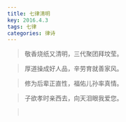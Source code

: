 ```yaml
---
title: 七律清明
key: 2016.4.3
tags: 七律
categories: 律诗
---
```


<blockquote class="blockquote-center">敬香烧纸又清明，三代聚团拜坟莹。
</blockquote>
<blockquote class="blockquote-center">厚道操成好人品，辛劳育就善家风。
</blockquote>
<blockquote class="blockquote-center">修为后辈正直性，福佑儿孙率真情。
</blockquote>
<blockquote class="blockquote-center">子欲孝时亲西去，向天泪眼我爱您。
</blockquote>
<blockquote class="blockquote-center"></br>
</blockquote>

